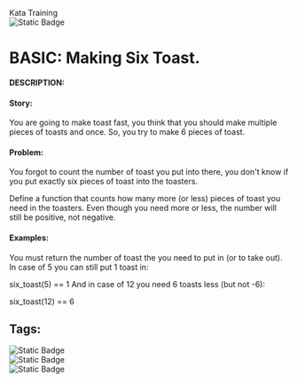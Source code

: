Kata Training <br>
![Static Badge](https://img.shields.io/badge/8kyu%20-%20black?style=flat&logo=codewars&labelColor=B1361E&color=black)

# BASIC: Making Six Toast.
**DESCRIPTION:**<br>
#### Story:

You are going to make toast fast, you think that you should make multiple pieces of toasts and once. So, you try to make 6 pieces of toast.

#### Problem:

You forgot to count the number of toast you put into there, you don't know if you put exactly six pieces of toast into the toasters.

Define a function that counts how many more (or less) pieces of toast you need in the toasters. Even though you need more or less, the number will still be positive, not negative.

#### Examples:

You must return the number of toast the you need to put in (or to take out). In case of 5 you can still put 1 toast in:

six_toast(5) == 1
And in case of 12 you need 6 toasts less (but not -6):

six_toast(12) == 6

## Tags:
![Static Badge](https://img.shields.io/badge/fundamentals%20-%20purple?style=plastic) <br>
![Static Badge](https://img.shields.io/badge/mathematics%20-%20purple?style=plastic) <br>
![Static Badge](https://img.shields.io/badge/geometry%20-%20purple?style=plastic) <br>